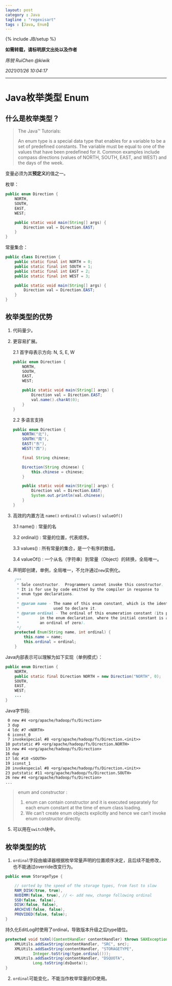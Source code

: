 ```yaml
---
layout: post
category : Java
tagline : "regexisart"
tags : [Java, Enum]
---
```

{% include JB/setup %}

**如需转载，请标明原文出处以及作者**

*陈锐 RuiChen @kiwik*

*2021/01/26 10:04:17*

----------

# Java枚举类型 Enum #

## 什么是枚举类型？ ##

> The Java™ Tutorials: 
> 
> An enum type is a special data type that enables for a variable to be a set of predefined constants. The variable must be equal to one of the values that have been predefined for it. Common examples include compass directions (values of NORTH, SOUTH, EAST, and WEST) and the days of the week.

变量必须为其**预定义**的值之一。

枚举：
```java
public enum Direction {
    NORTH,
    SOUTH,
    EAST,
    WEST;

    public static void main(String[] args) {
        Direction val = Direction.EAST;
    }
}
```

常量集合：
```java
public class Direction {
    public static final int NORTH = 0;
    public static final int SOUTH = 1;
    public static final int EAST = 2;
    public static final int WEST = 3;

    public static void main(String[] args) {
        Direction val = Direction.EAST;
    }
}
```

## 枚举类型的优势 ##

1. 代码量少。
2. 更容易扩展。

    2.1 首字母表示方向: N, S, E, W

    ```java
    public enum Direction {
        NORTH,
        SOUTH,
        EAST,
        WEST;
    
        public static void main(String[] args) {
            Direction val = Direction.EAST;
            val.name().charAt(0);
        }
    }
    ```

    2.2 多语言支持

    ```java
    public enum Direction {
        NORTH("北"),
        SOUTH("南"),
        EAST("东"),
        WEST("西");
    
        final String chinese;
    
        Direction(String chinese) {
            this.chinese = chinese;
        }
    
        public static void main(String[] args) {
            Direction val = Direction.EAST;
            System.out.println(val.chinese);
        }
    }
    ```

3. 高效的内置方法 `name()` `ordinal()` `values()` `valueOf()`

    3.1 name() : 常量的名

    3.2 ordinal() : 常量的位置，代表顺序。
   
    3.3 values() : 所有常量的集合，是一个有序的数组。
   
    3.4 valueOf() : 一个从名（字符串）到常量（Object）的转换，全局唯一。


4. 声明即创建，单例，全局唯一，不允许通过`new`实例化。

```java
    /**
     * Sole constructor.  Programmers cannot invoke this constructor.
     * It is for use by code emitted by the compiler in response to
     * enum type declarations.
     *
     * @param name - The name of this enum constant, which is the identifier
     *               used to declare it.
     * @param ordinal - The ordinal of this enumeration constant (its position
     *         in the enum declaration, where the initial constant is assigned
     *         an ordinal of zero).
     */
    protected Enum(String name, int ordinal) {
        this.name = name;
        this.ordinal = ordinal;
    }
```

Java内部表示可以理解为如下实现（单例模式）：
```java
public enum Direction {
    NORTH,
    public static final Direction NORTH = new Direction("NORTH", 0);
    SOUTH,
    EAST,
    WEST;
    ...
}
```

Java字节码:
```txt
 0 new #4 <org/apache/hadoop/fs/Direction>
 3 dup
 4 ldc #7 <NORTH>
 6 iconst_0
 7 invokespecial #8 <org/apache/hadoop/fs/Direction.<init>>
10 putstatic #9 <org/apache/hadoop/fs/Direction.NORTH>
13 new #4 <org/apache/hadoop/fs/Direction>
16 dup
17 ldc #10 <SOUTH>
19 iconst_1
20 invokespecial #8 <org/apache/hadoop/fs/Direction.<init>>
23 putstatic #11 <org/apache/hadoop/fs/Direction.SOUTH>
26 new #4 <org/apache/hadoop/fs/Direction>
...
```

> enum and constructor :
> 1. enum can contain constructor and it is executed separately for each enum constant at the time of enum class loading.
> 2. We can’t create enum objects explicitly and hence we can’t invoke enum constructor directly.

5. 可以用在`switch`块中。

## 枚举类型的坑 ##

1. `ordinal`字段由编译器根据枚举常量声明的位置顺序决定，且后续不能修改，也不能通过override改变行为。

```java
public enum StorageType {

    // sorted by the speed of the storage types, from fast to slow
    RAM_DISK(true, true),
    NVDIMM(false, true), // <- add new, change following ordinal
    SSD(false, false),
    DISK(false, false),
    ARCHIVE(false, false),
    PROVIDED(false, false);
}
```

持久化EditLog时使用了ordinal，导致版本升级之后type错位。
```java
protected void toXml(ContentHandler contentHandler) throws SAXException {
    XMLUtils.addSaxString(contentHandler, "SRC", src);
    XMLUtils.addSaxString(contentHandler, "STORAGETYPE",
            Integer.toString(type.ordinal()));
    XMLUtils.addSaxString(contentHandler, "DSQUOTA",
            Long.toString(dsQuota));
}
```

2. `ordinal`可能变化，不能当作枚举常量的ID使用。
